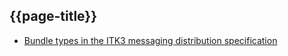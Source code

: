 ## {{page-title}}

- [Bundle types in the ITK3 messaging distribution specification](https://nhsconnect.github.io/ITK3-FHIR-Messaging-Distribution/explore_bundle_type.html#the-itk3-messaging-distribution-bundle-resources)
